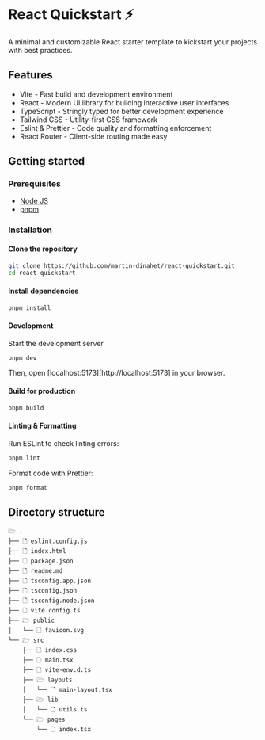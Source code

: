 # React Quickstart ⚡

A minimal and customizable React starter template to kickstart your projects with best practices.

## Features

- Vite - Fast build and development environment
- React - Modern UI library for building interactive user interfaces
- TypeScript - Stringly typed for better development experience
- Tailwind CSS - Utility-first CSS framework
- Eslint & Prettier - Code quality and formatting enforcement
- React Router - Client-side routing made easy

## Getting started

### Prerequisites

- [Node JS](https://nodejs.org/)
- [pnpm](https://pnpm.io/)

### Installation

#### Clone the repository

```sh
git clone https://github.com/martin-dinahet/react-quickstart.git
cd react-quickstart
```

#### Install dependencies

```sh
pnpm install
```

#### Development

Start the development server

```sh
pnpm dev
```

Then, open [localhost:5173][http://localhost:5173] in your browser.

#### Build for production

```sh
pnpm build
```

#### Linting & Formatting

Run ESLint to check linting errors:

```sh
pnpm lint
```

Format code with Prettier:

```sh
pnpm format
```

## Directory structure

```
🗁 .
├── 🗋 eslint.config.js
├── 🗋 index.html
├── 🗋 package.json
├── 🗋 readme.md
├── 🗋 tsconfig.app.json
├── 🗋 tsconfig.json
├── 🗋 tsconfig.node.json
├── 🗋 vite.config.ts
├── 🗁 public
│   └── 🗋 favicon.svg
└── 🗁 src
    ├── 🗋 index.css
    ├── 🗋 main.tsx
    ├── 🗋 vite-env.d.ts
    ├── 🗁 layouts
    │   └── 🗋 main-layout.tsx
    ├── 🗁 lib
    │   └── 🗋 utils.ts
    └── 🗁 pages
        └── 🗋 index.tsx

```
